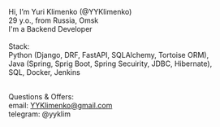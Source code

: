 Hi, I’m Yuri Klimenko (@YYKlimenko) <br>
29 y.o., from Russia, Omsk <br>
I'm a Backend Developer <br><br>
Stack:<br>
Python (Django, DRF, FastAPI, SQLAlchemy, Tortoise ORM),<br>
Java (Spring, Sprig Boot, Spring Secuirity, JDBC, Hibernate),<br>
SQL, Docker, Jenkins <br><br>

Questions & Offers: <br> 
  email: YYKlimenko@gmail.com <br>
  telegram: @yyklim 
